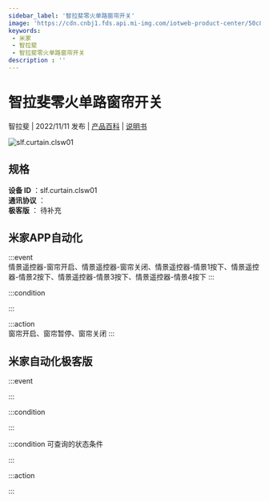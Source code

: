 ```yaml
---
sidebar_label: '智拉斐零火单路窗帘开关'
image: 'https://cdn.cnbj1.fds.api.mi-img.com/iotweb-product-center/50c8184c168aa1351540b4e66ecf0be5_1667468074250.png?GalaxyAccessKeyId=AKVGLQWBOVIRQ3XLEW&Expires=9223372036854775807&Signature=ilxs1tgggOeKGJgiTErFCJQJWU4='
keywords: 
 - 米家
 - 智拉斐
 - 智拉斐零火单路窗帘开关
description : ''
---
```

# 智拉斐零火单路窗帘开关

智拉斐 | 2022/11/11 发布 | [产品百科](https://home.mi.com/webapp/content/baike/product/index.html?model=slf.curtain.clsw01/) | [说明书](https://home.mi.com/views/introduction.html?model=slf.curtain.clsw01&region=cn)

![slf.curtain.clsw01](https://cdn.cnbj1.fds.api.mi-img.com/iotweb-product-center/50c8184c168aa1351540b4e66ecf0be5_1667468074250.png?GalaxyAccessKeyId=AKVGLQWBOVIRQ3XLEW&Expires=9223372036854775807&Signature=ilxs1tgggOeKGJgiTErFCJQJWU4=)

## 规格  
> 
**设备 ID** ：slf.curtain.clsw01  
**通讯协议** ：  
**极客版**  ： 待补充 


## 米家APP自动化  

:::event  
情景遥控器-窗帘开启、情景遥控器-窗帘关闭、情景遥控器-情景1按下、情景遥控器-情景2按下、情景遥控器-情景3按下、情景遥控器-情景4按下
:::

:::condition  

:::

:::action   
窗帘开启、窗帘暂停、窗帘关闭
:::

## 米家自动化极客版  

:::event  

:::

:::condition  

:::

:::condition 可查询的状态条件  

:::

:::action  

:::

        
